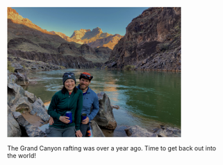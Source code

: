 <img src="/assets/images/mc_gc.jpg" width=400>

The Grand Canyon rafting was over a year ago. Time to get back out into the world!
